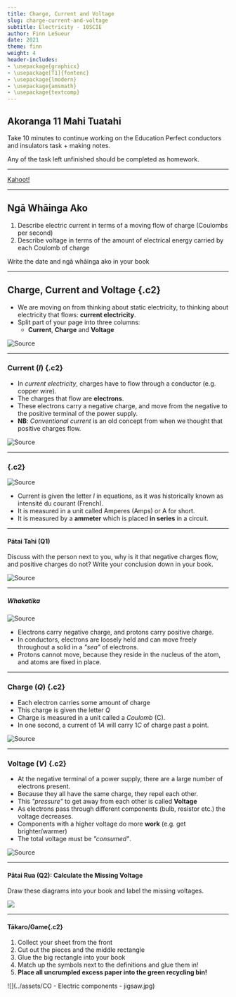 ```yaml
---
title: Charge, Current and Voltage
slug: charge-current-and-voltage
subtitle: Electricity - 10SCIE
author: Finn LeSueur
date: 2021
theme: finn
weight: 4
header-includes:
- \usepackage{graphicx}
- \usepackage[T1]{fontenc}
- \usepackage{lmodern}
- \usepackage{amsmath}
- \usepackage{textcomp}
---
```


## Akoranga 11 Mahi Tuatahi

Take 10 minutes to continue working on the Education Perfect conductors and insulators task + making notes.

Any of the task left unfinished should be completed as homework.

---

[Kahoot!](https://create.kahoot.it/details/994c9269-dfe6-48c8-aead-8f839dbdec82)

---

## Ngā Whāinga Ako

1. Describe electric current in terms of a moving flow of charge (Coulombs per second)
2. Describe voltage in terms of the amount of electrical energy carried by each Coulomb of charge

<p class="instruction">Write the date and ngā whāinga ako in your book</p>

---

## Charge, Current and Voltage {.c2}

- We are moving on from thinking about static electricity, to thinking about electricity that flows: __current electricity__.
- Split part of your page into three columns:
    + __Current__, __Charge__ and __Voltage__

![[Source](https://in.pinterest.com/pin/592293788476669615/)](https://i.pinimg.com/originals/3f/cb/c4/3fcbc422177b0906dcaaa27a8fec778b.gif)

---

### Current ($I$) {.c2}

- In _current electricity_, charges have to flow through a conductor (e.g. copper wire).
- The charges that flow are __electrons__.
- These electrons carry a negative charge, and move from the negative to the positive terminal of the power supply.
- __NB__: _Conventional current_ is an old concept from when we thought that positive charges flow.

![[Source](https://electronics.stackexchange.com/questions/483777/confused-with-diodes-and-conventional-vs-real-current-flow)](https://i.stack.imgur.com/cuhsg.png)

---

### {.c2}

![[Source](https://electronics.stackexchange.com/questions/483777/confused-with-diodes-and-conventional-vs-real-current-flow)](https://i.stack.imgur.com/cuhsg.png)

- Current is given the letter $I$ in equations, as it was historically known as intensité du courant (French).
- It is measured in a unit called Amperes (Amps) or A for short.
- It is measured by a __ammeter__ which is placed __in series__ in a circuit.

---

#### Pātai Tahi (Q1)

Discuss with the person next to you, why is it that negative charges flow, and positive charges do not? Write your conclusion down in your book.

![[Source](https://electronics.stackexchange.com/questions/483777/confused-with-diodes-and-conventional-vs-real-current-flow)](https://i.stack.imgur.com/cuhsg.png)

---

##### Whakatika

![[Source](https://electronics.stackexchange.com/questions/277624/why-is-there-no-net-current-in-a-wire-without-a-voltage-applied/277713)](https://i.stack.imgur.com/2Lt5W.gif)

- Electrons carry negative charge, and protons carry positive charge.
- In conductors, electrons are loosely held and can move freely throughout a solid in a _"sea"_ of electrons.
- Protons cannot move, because they reside in the nucleus of the atom, and atoms are fixed in place.

---

### Charge ($Q$) {.c2}

- Each electron carries some amount of charge
- This charge is given the letter $Q$
- Charge is measured in a unit called a $Coulomb$ (C).
- In one second, a current of $1A$ will carry $1C$ of charge past a point.

![[Source](https://en.wikipedia.org/wiki/Charles-Augustin_de_Coulomb)](https://upload.wikimedia.org/wikipedia/commons/9/9f/Charles_de_Coulomb.png)

---

### Voltage ($V$) {.c2}

- At the negative terminal of a power supply, there are a large number of electrons present.
- Because they all have the same charge, they repel each other.
- This _"pressure"_ to get away from each other is called __Voltage__
- As electrons pass through different components (bulb, resistor etc.) the voltage decreases.
- Components with a higher voltage do more __work__ (e.g. get brighter/warmer)
- The total voltage must be _"consumed"_.

![[Source](https://www.pathwayz.org/Tree/Plain/VOLTAGE)](https://www.pathwayz.org/Node/Image/url/aHR0cHM6Ly9pLmltZ3VyLmNvbS9DTUhrSUFpLnBuZw==)

---

#### Pātai Rua (Q2): Calculate the Missing Voltage

<p class="instruction">Draw these diagrams into your book and label the missing voltages.</p>

![](../assets/calculate-the-voltage.png)

---

#### Tākaro/Game{.c2}

1. Collect your sheet from the front
2. Cut out the pieces and the middle rectangle
3. Glue the big rectangle into your book
4. Match up the symbols next to the definitions and glue them in!
5. __Place all uncrumpled excess paper into the green recycling bin!__

![](../assets/CO - Electric components - jigsaw.jpg)

